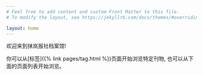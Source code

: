 ```yaml
---
# Feel free to add content and custom Front Matter to this file.
# To modify the layout, see https://jekyllrb.com/docs/themes/#overriding-theme-defaults

layout: home
---
```

欢迎来到抹岚报社档案馆!

你可以从[标签]({% link pages/tag.html %})页面开始浏览特定刊物, 也可以从下面的页面列表开始浏览。